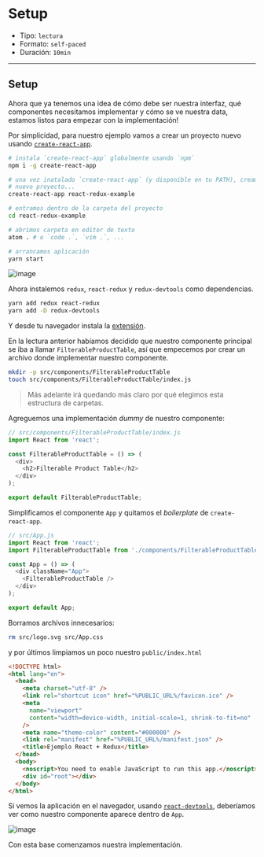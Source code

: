 # Setup

* Tipo: `lectura`
* Formato: `self-paced`
* Duración: `10min`

***

## Setup

Ahora que ya tenemos una idea de cómo debe ser nuestra interfaz, qué componentes
necesitamos implementar y cómo se ve nuestra data, estamos listos para empezar
con la implementación!

Por simplicidad, para nuestro ejemplo vamos a crear un proyecto nuevo usando
[`create-react-app`](https://github.com/facebook/create-react-app).

```sh
# instala `create-react-app` globalmente usando `npm`
npm i -g create-react-app

# una vez inatalado `create-react-app` (y disponible en tu PATH), creamos un
# nuevo proyecto...
create-react-app react-redux-example

# entramos dentro de la carpeta del proyecto
cd react-redux-example

# abrimos carpeta en editor de texto
atom . # o `code .`, `vim .`, ...

# arrancamos aplicación
yarn start
```

![image](https://user-images.githubusercontent.com/110297/51616819-e9845f80-1ef8-11e9-83b5-e3ece013c54d.png)

Ahora instalemos `redux`, `react-redux` y `redux-devtools` como dependencias.

```sh
yarn add redux react-redux
yarn add -D redux-devtools
```

Y desde tu navegador instala la [extensión](http://extension.remotedev.io/).

En la lectura anterior habíamos decidido que nuestro componente principal se
iba a llamar `FilterableProductTable`, así que empecemos por crear un archivo
donde implementar nuestro componente.

```sh
mkdir -p src/components/FilterableProductTable
touch src/components/FilterableProductTable/index.js
```

> Más adelante irá quedando más claro por qué elegimos esta estructura de
> carpetas.

Agreguemos una implementación _dummy_ de nuestro componente:

```js
// src/components/FilterableProductTable/index.js
import React from 'react';

const FilterableProductTable = () => (
  <div>
    <h2>Filterable Product Table</h2>
  </div>
);

export default FilterableProductTable;
```

Simplificamos el componente `App` y quitamos el _boilerplate_ de
`create-react-app`.

```js
// src/App.js
import React from 'react';
import FilterableProductTable from './components/FilterableProductTable';

const App = () => (
  <div className="App">
    <FilterableProductTable />
  </div>
);

export default App;
```

Borramos archivos innecesarios:

```sh
rm src/logo.svg src/App.css
```

y por últimos limpiamos un poco nuestro `public/index.html`

```html
<!DOCTYPE html>
<html lang="en">
  <head>
    <meta charset="utf-8" />
    <link rel="shortcut icon" href="%PUBLIC_URL%/favicon.ico" />
    <meta
      name="viewport"
      content="width=device-width, initial-scale=1, shrink-to-fit=no"
    />
    <meta name="theme-color" content="#000000" />
    <link rel="manifest" href="%PUBLIC_URL%/manifest.json" />
    <title>Ejemplo React + Redux</title>
  </head>
  <body>
    <noscript>You need to enable JavaScript to run this app.</noscript>
    <div id="root"></div>
  </body>
</html>
```

Si vemos la aplicación en el navegador, usando [`react-devtools`](https://github.com/facebook/react-devtools), deberíamos ver como nuestro componente aparece dentro de `App`.

![image](https://user-images.githubusercontent.com/110297/51619171-c27c5c80-1efd-11e9-96ec-9e05c2c3e213.png)

Con esta base comenzamos nuestra implementación.
